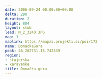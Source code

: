 ```yaml
---
date: 2006-09-24 00:00:00+00:00
delta: 290
duration: 2
height: 884
layout: stub
lead: M_2_3240.JPG
map: 1
maplink: https://mapzs.projekti.si/poi/173
name: DonackaGora
peak: 46.262731,15.742339
region:
- stajerska
- karavanke
title: Donačka gora
---
```

